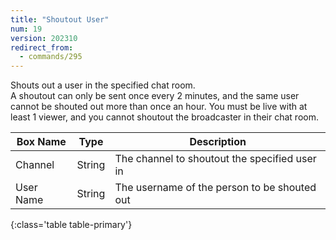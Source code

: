 ```yaml
---
title: "Shoutout User"
num: 19
version: 202310
redirect_from:
  - commands/295
---
```


Shouts out a user in the specified chat room.<br>
A shoutout can only be sent once every 2 minutes, and the same user cannot be shouted out more than once an hour. You must be live with at least 1 viewer, and you cannot shoutout the broadcaster in their chat room.

| Box Name | Type | Description | 
|-------|--------|--------
Channel|String|The channel to shoutout the specified user in
User Name|String|The username of the person to be shouted out
{:class='table table-primary'}